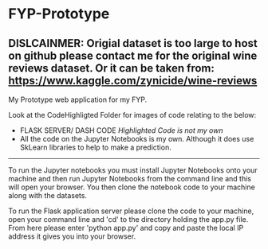 # FYP-Prototype
DISLCAINMER: Origial dataset is too large to host on github please contact me for the original wine reviews dataset. Or it can be taken from: https://www.kaggle.com/zynicide/wine-reviews
----------------------------------------------------
My Prototype web application for my FYP.

Look at the CodeHighligted Folder for images of code relating to the below: 

- FLASK SERVER/ DASH CODE *Highlighted Code is not my own*
- All the code on the Jupyter Notebooks is my own. Although it does use SkLearn libraries to help to make a prediction.
-----------------------------------------------------
To run the Jupyter notebooks you must install Jupyter Notebooks onto your machine and then run Jupyter Notebooks from the command line and this will open your browser. You then clone the notebook code to your machine along with the datasets.

To run the Flask application server please clone the code to your machine, open your command line and 'cd' to the directory holding the app.py file. From here please enter 'python app.py' and copy and paste the local IP address it gives you into your browser.
